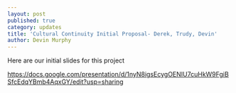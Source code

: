 ```yaml
---
layout: post
published: true
category: updates
title: 'Cultural Continuity Initial Proposal- Derek, Trudy, Devin'
author: Devin Murphy
---
```

Here are our initial slides for this project

https://docs.google.com/presentation/d/1nyN8igsEcygOENIU7cuHkW9FgiBSfcEdqYBmb4AqxGY/edit?usp=sharing
